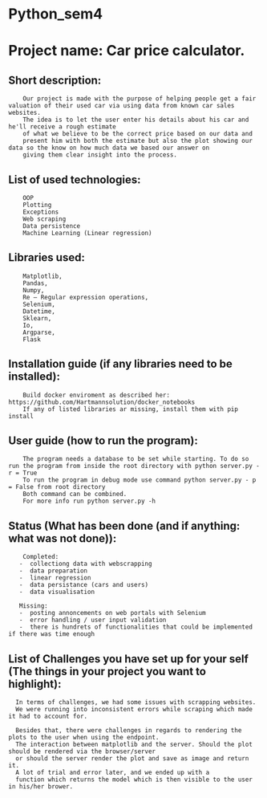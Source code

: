 # Python_sem4



  # Project name: Car price calculator. 
    
   ## Short description:
        Our project is made with the purpose of helping people get a fair valuation of their used car via using data from known car sales websites.
        The idea is to let the user enter his details about his car and he'll receive a rough estimate
        of what we believe to be the correct price based on our data and
        present him with both the estimate but also the plot showing our data so the know on how much data we based our answer on 
        giving them clear insight into the process.
    
    
   ## List of used technologies:
        OOP
        Plotting
        Exceptions
        Web scraping
        Data persistence
        Machine Learning (Linear regression)

   ## Libraries used:
        Matplotlib,
        Pandas,
        Numpy,
        Re — Regular expression operations,
        Selenium,
        Datetime,
        Sklearn,
        Io, 
        Argparse,
        Flask
    
   ## Installation guide (if any libraries need to be installed):
        Build docker enviroment as described her: https://github.com/Hartmannsolution/docker_notebooks
        If any of listed libraries ar missing, install them with pip install
    
    
   ## User guide (how to run the program):
        The program needs a database to be set while starting. To do so run the program from inside the root directory with python server.py - r = True
        To run the program in debug mode use command python server.py - p = False from root directory
        Both command can be combined. 
        For more info run python server.py -h
    
   ## Status (What has been done (and if anything: what was not done)):
        Completed:
       -  collectiong data with webscrapping
       -  data preparation
       -  linear regression
       -  data persistance (cars and users)
       -  data visualisation
       
       Missing:
       -  posting annoncements on web portals with Selenium
       -  error handling / user input validation
       -  there is hundrets of functionalities that could be implemented if there was time enough
       
    
   ## List of Challenges you have set up for your self (The things in your project you want to highlight):

      In terms of challenges, we had some issues with scrapping websites. 
      We were running into inconsistent errors while scraping which made it had to account for.
      
      Besides that, there were challenges in regards to rendering the plots to the user when using the endpoint. 
      The interaction between matplotlib and the server. Should the plot should be rendered via the browser/server
      or should the server render the plot and save as image and return it.
      A lot of trial and error later, and we ended up with a 
      function which returns the model which is then visible to the user in his/her brower.
